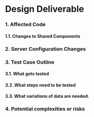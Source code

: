 # Design Deliverable

### 1.  Affected Code
#### 1.1.   Changes to Shared Components

### 2.  Server Configuration Changes

### 3.  Test Case Outline
#### 3.1.   What gets tested

#### 3.2.   What steps need to be tested

#### 3.3.   What variations of data are needed.

### 4.  Potential complexities or risks
